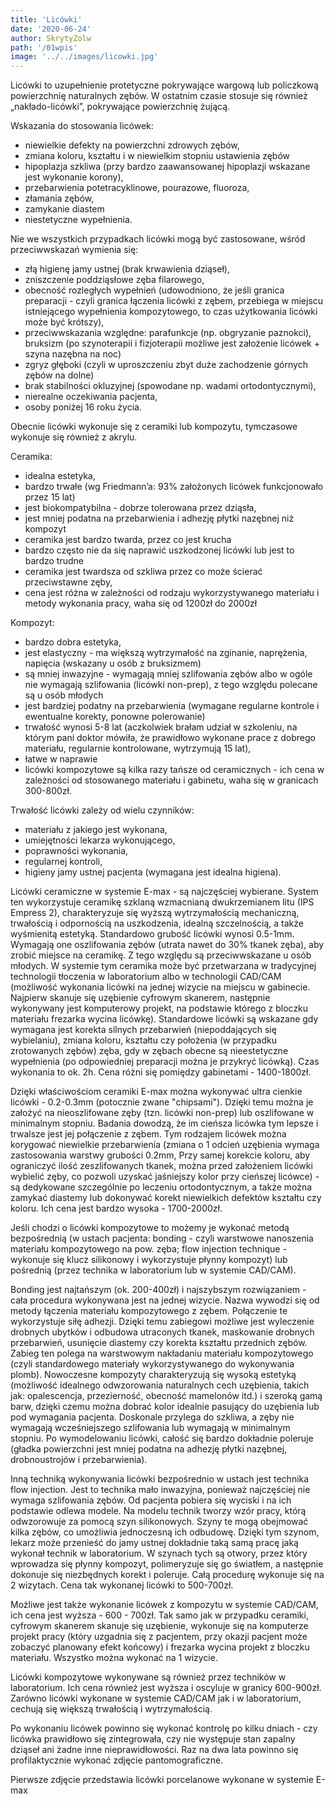 ```yaml
---
title: 'Licówki'
date: '2020-06-24'
author: SkrytyZolw
path: '/01wpis'
image: '../../images/licowki.jpg'
---
```

Licówki to uzupełnienie protetyczne pokrywające wargową lub policzkową powierzchnię naturalnych zębów. W ostatnim czasie stosuje się również „nakłado-licówki”, pokrywające powierzchnię żującą.

Wskazania do stosowania licówek:

- niewielkie defekty na powierzchni zdrowych zębów,
- zmiana koloru, kształtu i w niewielkim stopniu ustawienia zębów
- hipoplazja szkliwa (przy bardzo zaawansowanej hipoplazji wskazane jest wykonanie korony),
- przebarwienia potetracyklinowe, pourazowe, fluoroza,
- złamania zębów,
- zamykanie diastem
- niestetyczne wypełnienia.

Nie we wszystkich przypadkach licówki mogą być zastosowane, wśród przeciwwskazań wymienia się:

- złą higienę jamy ustnej (brak krwawienia dziąseł),
- zniszczenie poddziąsłowe zęba filarowego,
- obecność rozległych wypełnień (udowodniono, że jeśli granica preparacji - czyli granica łączenia licówki z zębem, przebiega w miejscu istniejącego wypełnienia kompozytowego, to czas użytkowania licówki może być krótszy),
- przeciwwskazania względne: parafunkcje (np. obgryzanie paznokci), bruksizm (po szynoterapii i fizjoterapii możliwe jest założenie licówek + szyna nazębna na noc)
- zgryz głęboki (czyli w uproszczeniu zbyt duże zachodzenie górnych zębów na dolne)
- brak stabilności okluzyjnej (spowodane np. wadami ortodontycznymi),
- nierealne oczekiwania pacjenta,
- osoby poniżej 16 roku życia.

Obecnie licówki wykonuje się z ceramiki lub kompozytu, tymczasowe wykonuje się również z akrylu.

Ceramika:
- idealna estetyka,
- bardzo trwałe (wg Friedmann’a: 93% założonych licówek funkcjonowało przez 15 lat)
- jest biokompatybilna - dobrze tolerowana przez dziąsła,
- jest mniej podatna na przebarwienia i adhezję płytki nazębnej niż kompozyt
- ceramika jest bardzo twarda, przez co jest krucha
- bardzo często nie da się naprawić uszkodzonej licówki lub jest to bardzo trudne
- ceramika jest twardsza od szkliwa przez co może ścierać przeciwstawne zęby,
- cena jest różna w zależności od rodzaju wykorzystywanego materiału i metody wykonania pracy, waha się od 1200zł do 2000zł

Kompozyt:
- bardzo dobra estetyka,
- jest elastyczny - ma większą wytrzymałość na zginanie, naprężenia, napięcia (wskazany u osób z bruksizmem)
- są mniej inwazyjne - wymagają mniej szlifowania zębów albo w ogóle nie wymagają szlifowania (licówki non-prep), z tego względu polecane są u osób młodych
- jest bardziej podatny na przebarwienia (wymagane regularne kontrole i ewentualne korekty, ponowne polerowanie)
- trwałość wynosi 5-8 lat (aczkolwiek brałam udział w szkoleniu, na którym pani doktor mówiła, że prawidłowo wykonane prace z dobrego materiału, regularnie kontrolowane, wytrzymują 15 lat),
- łatwe w naprawie
- licówki kompozytowe są kilka razy tańsze od ceramicznych - ich cena w zależności od stosowanego materiału i gabinetu, waha się w granicach 300-800zł.

Trwałość licówki zależy od wielu czynników:

- materiału z jakiego jest wykonana,
- umiejętności lekarza wykonującego,
- poprawności wykonania,
- regularnej kontroli,
- higieny jamy ustnej pacjenta (wymagana jest idealna higiena).

Licówki ceramiczne w systemie E-max - są najczęściej wybierane. System ten wykorzystuje ceramikę szklaną wzmacnianą dwukrzemianem litu (IPS Empress 2), charakteryzuje się wyższą wytrzymałością mechaniczną, trwałością i odpornością na uszkodzenia, idealną szczelnością, a także wyśmienitą estetyką. Standardowo grubość licówki wynosi 0.5-1mm. Wymagają one oszlifowania zębów (utrata nawet do 30% tkanek zęba), aby zrobić miejsce na ceramikę. Z tego względu są przeciwwskazane u osób młodych.
W systemie tym ceramika może być przetwarzana w tradycyjnej technologii tłoczenia w laboratorium albo w technologii CAD/CAM (możliwość wykonania licówki na jednej wizycie na miejscu w gabinecie. Najpierw skanuje się uzębienie cyfrowym skanerem, następnie wykonywany jest komputerowy projekt, na podstawie którego z bloczku materiału frezarka wycina licówkę).
Standardowe licówki są wskazane gdy wymagana jest korekta silnych przebarwień (niepoddających się wybielaniu), zmiana koloru, kształtu czy położenia (w przypadku zrotowanych zębów) zęba, gdy w zębach obecne są nieestetyczne wypełnienia (po odpowiedniej preparacji można je przykryć licówką).
Czas wykonania to ok. 2h. Cena różni się pomiędzy gabinetami - 1400-1800zł.

Dzięki właściwościom ceramiki E-max można wykonywać ultra cienkie licówki - 0.2-0.3mm (potocznie zwane "chipsami"). Dzięki temu można je założyć na nieoszlifowane zęby (tzn. licówki non-prep) lub oszlifowane w minimalnym stopniu. Badania dowodzą, że im cieńsza licówka tym lepsze i trwalsze jest jej połączenie z zębem.
Tym rodzajem licówek można korygować niewielkie przebarwienia (zmiana o 1 odcień uzębienia wymaga zastosowania warstwy grubości 0.2mm, Przy samej korekcie koloru, aby ograniczyć ilość zeszlifowanych tkanek, można przed założeniem licówki wybielić zęby, co pozwoli uzyskać jaśniejszy kolor przy cieńszej licówce) - są dedykowane szczególnie po leczeniu ortodontycznym, a także można zamykać diastemy lub dokonywać korekt niewielkich defektów kształtu czy koloru.
Ich cena jest bardzo wysoka - 1700-2000zł.

Jeśli chodzi o licówki kompozytowe to możemy je wykonać metodą bezpośrednią (w ustach pacjenta: bonding - czyli warstwowe nanoszenia materiału kompozytowego na pow. zęba; flow injection technique - wykonuje się klucz silikonowy i wykorzystuje płynny kompozyt) lub pośrednią (przez technika w laboratorium lub w systemie CAD/CAM).

Bonding jest najtańszym (ok. 200-400zł) i najszybszym rozwiązaniem - cała procedura wykonywana jest na jednej wizycie. Nazwa wywodzi się od metody łączenia materiału kompozytowego z zębem. Połączenie te wykorzystuje siłę adhezji. Dzięki temu zabiegowi możliwe jest wyleczenie drobnych ubytków i odbudowa utraconych tkanek, maskowanie drobnych przebarwień, usunięcie diastemy czy korekta kształtu przednich zębów.
Zabieg ten polega na warstwowym nakładaniu materiału kompozytowego (czyli standardowego materiały wykorzystywanego do wykonywania plomb). Nowoczesne kompozyty charakteryzują się wysoką estetyką (możliwość idealnego odwzorowania naturalnych cech uzębienia, takich jak: opalescencja, przezierność, obecność mamelonów itd.) i szeroką gamą barw, dzięki czemu można dobrać kolor idealnie pasujący do uzębienia lub pod wymagania pacjenta. Doskonale przylega do szkliwa, a zęby nie wymagają wcześniejszego szlifowania lub wymagają w minimalnym stopniu. Po wymodelowaniu licówki, całość się bardzo dokładnie poleruje (gładka powierzchni jest mniej podatna na adhezję płytki nazębnej, drobnoustrojów i przebarwienia).

Inną techniką wykonywania licówki bezpośrednio w ustach jest technika flow injection. Jest to technika mało inwazyjna, ponieważ najczęściej nie wymaga szlifowania zębów. Od pacjenta pobiera się wyciski i na ich podstawie odlewa modele. Na modelu technik tworzy wzór pracy, którą odwzorowuje za pomocą szyn silikonowych. Szyny te mogą obejmować kilka zębów, co umożliwia jednoczesną ich odbudowę. Dzięki tym szynom, lekarz może przenieść do jamy ustnej dokładnie taką samą pracę jaką wykonał technik w laboratorium. W szynach tych są otwory, przez który wprowadza się płynny kompozyt, polimeryzuje się go światłem, a następnie dokonuje się niezbędnych korekt i poleruje.
Całą procedurę wykonuje się na 2 wizytach. Cena tak wykonanej licówki to 500-700zł.

Możliwe jest także wykonanie licówek z kompozytu w systemie CAD/CAM, ich cena jest wyższa - 600 - 700zł. Tak samo jak w przypadku ceramiki, cyfrowym skanerem skanuje się uzębienie, wykonuje się na komputerze projekt pracy (który uzgadnia się z pacjentem, przy okazji pacjent może zobaczyć planowany efekt końcowy) i frezarka wycina projekt z bloczku materiału. Wszystko można wykonać na 1 wizycie.

Licówki kompozytowe wykonywane są również przez techników w laboratorium. Ich cena również jest wyższa i oscyluje w granicy 600-900zł. Zarówno licówki wykonane w systemie CAD/CAM jak i w laboratorium, cechują się większą trwałością i wytrzymałością.

Po wykonaniu licówek powinno się wykonać kontrolę po kilku dniach - czy licówka prawidłowo się zintegrowała, czy nie występuje stan zapalny dziąseł ani żadne inne nieprawidłowości. Raz na dwa lata powinno się profilaktycznie wykonać zdjęcie pantomograficzne.

Pierwsze zdjęcie przedstawia licówki porcelanowe wykonane w systemie E-max